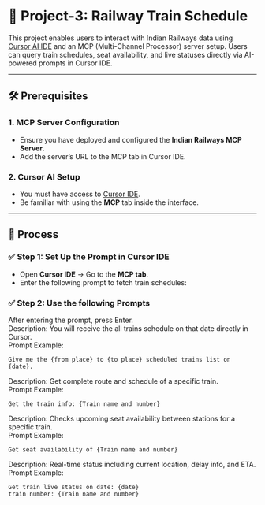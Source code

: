 # 🚆 Project-3: Railway Train Schedule

This project enables users to interact with Indian Railways data using [Cursor AI IDE](https://www.cursor.sh/) and an MCP (Multi-Channel Processor) server setup. Users can query train schedules, seat availability, and live statuses directly via AI-powered prompts in Cursor IDE.

---

## 🛠️ Prerequisites

### 1. MCP Server Configuration
- Ensure you have deployed and configured the **Indian Railways MCP Server**.
- Add the server’s URL to the MCP tab in Cursor IDE.

### 2. Cursor AI Setup
- You must have access to [Cursor IDE](https://www.cursor.sh/).
- Be familiar with using the **MCP** tab inside the interface.

---

## 🚀 Process

### ✅ Step 1: Set Up the Prompt in Cursor IDE
- Open **Cursor IDE** → Go to the **MCP tab**.
- Enter the following prompt to fetch train schedules:

### ✅ Step 2: Use the following Prompts
After entering the prompt, press Enter. <br>
Description: You will receive the all trains schedule on that date directly in Cursor. <br>
Prompt Example: <br>
```
Give me the {from place} to {to place} scheduled trains list on {date}.
```

Description: Get complete route and schedule of a specific train. <br>
Prompt Example: <br>
```
Get the train info: {Train name and number}
```

Description: Checks upcoming seat availability between stations for a specific train. <br>
Prompt Example: <br>
```
Get seat availability of {Train name and number}
```

Description: Real-time status including current location, delay info, and ETA. <br>
Prompt Example: <br>
```
Get train live status on date: {date}
train number: {Train name and number}
```
